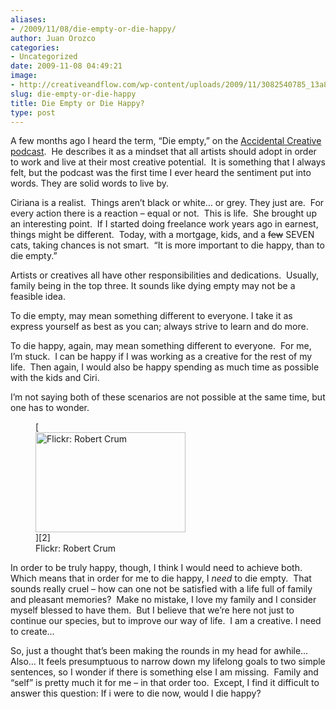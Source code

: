 ```yaml
---
aliases:
- /2009/11/08/die-empty-or-die-happy/
author: Juan Orozco
categories:
- Uncategorized
date: 2009-11-08 04:49:21
image:
- http://creativeandflow.com/wp-content/uploads/2009/11/3082540785_13a8193574_m.jpg
slug: die-empty-or-die-happy
title: Die Empty or Die Happy?
type: post
---
```


A few months ago I heard the term, “Die empty,” on the [Accidental Creative podcast][1].  He describes it as a mindset that all artists should adopt in order to work and live at their most creative potential.  It is something that I always felt, but the podcast was the first time I ever heard the sentiment put into words. They are solid words to live by.

Ciriana is a realist.  Things aren’t black or white… or grey. They just are.  For every action there is a reaction – equal or not.  This is life.  She brought up an interesting point.  If I started doing freelance work years ago in earnest, things might be different.  Today, with a mortgage, kids, and a <span style="text-decoration:line-through;">few</span> SEVEN cats, taking chances is not smart.  “It is more important to die happy, than to die empty.”

Artists or creatives all have other responsibilities and dedications.  Usually, family being in the top three. It sounds like dying empty may not be a feasible idea.

To die empty, may mean something different to everyone. I take it as express yourself as best as you can; always strive to learn and do more.

To die happy, again, may mean something different to everyone.  For me, I’m stuck.  I can be happy if I was working as a creative for the rest of my life.  Then again, I would also be happy spending as much time as possible with the kids and Ciri.

I’m not saying both of these scenarios are not possible at the same time, but one has to wonder.

<figure id="attachment_1847" aria-describedby="caption-attachment-1847" style="width: 240px" class="wp-caption alignleft">[<img class="size-full wp-image-1847" title="happy family" src="https://i1.wp.com/creativeandflow.com/wp-content/uploads/2009/11/3082540785_13a8193574_m.jpg?resize=240%2C160" alt="Flickr: Robert Crum" width="240" height="160" data-recalc-dims="1" />][2]<figcaption id="caption-attachment-1847" class="wp-caption-text">Flickr: Robert Crum</figcaption></figure>

In order to be truly happy, though, I think I would need to achieve both.  Which means that in order for me to die happy, I _need_ to die empty.  That sounds really cruel – how can one not be satisfied with a life full of family and pleasant memories?  Make no mistake, I love my family and I consider myself blessed to have them.  But I believe that we’re here not just to continue our species, but to improve our way of life.  I am a creative. I need to create…

So, just a thought that’s been making the rounds in my head for awhile… Also… It feels presumptuous to narrow down my lifelong goals to two simple sentences, so I wonder if there is something else I am missing.  Family and “self” is pretty much it for me – in that order too.  Except, I find it difficult to answer this question: If i were to die now, would I die happy?

[1]: http://www.accidentalcreative.com/podcasts/20-audio/1857-ac-162-die-empty
[2]: http://www.flickr.com/photos/13010608@N02/3082540785/